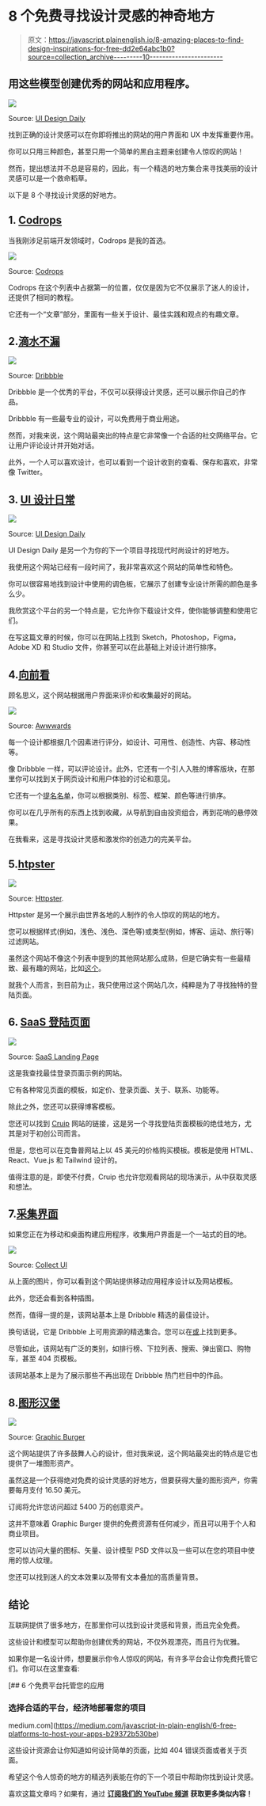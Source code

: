 # 8 个免费寻找设计灵感的神奇地方

> 原文：<https://javascript.plainenglish.io/8-amazing-places-to-find-design-inspirations-for-free-dd2e64abc1b0?source=collection_archive---------10----------------------->

## 用这些模型创建优秀的网站和应用程序。

![](img/108deaefff0fc8fd42987e2c7bda2335.png)

Source: [UI Design Daily](https://uidesigndaily.com/posts/sketch-dashboard-wireframe-website-sidebar-day-960)

找到正确的设计灵感可以在你即将推出的网站的用户界面和 UX 中发挥重要作用。

你可以只用三种颜色，甚至只用一个简单的黑白主题来创建令人惊叹的网站！

然而，提出想法并不总是容易的，因此，有一个精选的地方集合来寻找美丽的设计灵感可以是一个救命稻草。

以下是 8 个寻找设计灵感的好地方。

## 1. [Codrops](https://tympanus.net/codrops/)

当我刚涉足前端开发领域时，Codrops 是我的首选。

![](img/b306333ff07b2f96a78b79830139f670.png)

Source: [Codrops](https://tympanus.net/codrops/)

Codrops 在这个列表中占据第一的位置，仅仅是因为它不仅展示了迷人的设计，还提供了相同的教程。

它还有一个“文章”部分，里面有一些关于设计、最佳实践和观点的有趣文章。

## 2.[滴水不漏](https://dribbble.com/)

![](img/f7bc1fe40d24b0b6c543407639538d62.png)

Source: [Dribbble](https://dribbble.com/)

Dribbble 是一个优秀的平台，不仅可以获得设计灵感，还可以展示你自己的作品。

Dribbble 有一些最专业的设计，可以免费用于商业用途。

然而，对我来说，这个网站最突出的特点是它非常像一个合适的社交网络平台。它让用户评论设计并开始对话。

此外，一个人可以喜欢设计，也可以看到一个设计收到的查看、保存和喜欢，非常像 Twitter。

## 3. [UI 设计日常](https://uidesigndaily.com/)

![](img/3fe12cac0b7c9cb7c5a677ba3cca6905.png)

Source: [UI Design Daily](https://uidesigndaily.com/)

UI Design Daily 是另一个为你的下一个项目寻找现代时尚设计的好地方。

我使用这个网站已经有一段时间了，我非常喜欢这个网站的简单性和特色。

你可以很容易地找到设计中使用的调色板，它展示了创建专业设计所需的颜色是多么少。

我欣赏这个平台的另一个特点是，它允许你下载设计文件，使你能够调整和使用它们。

在写这篇文章的时候，你可以在网站上找到 Sketch，Photoshop，Figma，Adobe XD 和 Studio 文件，你甚至可以在此基础上对设计进行排序。

## 4.[向前看](https://www.awwwards.com/)

顾名思义，这个网站根据用户界面来评价和收集最好的网站。

![](img/0565fa3f5ac7a1feff8ddbb5e67e59f3.png)

Source: [Awwwards](https://www.awwwards.com/)

每一个设计都根据几个因素进行评分，如设计、可用性、创造性、内容、移动性等。

像 Dribbble 一样，可以评论设计。此外，它还有一个引人入胜的博客版块，在那里你可以找到关于网页设计和用户体验的讨论和意见。

它还有一个[提名名单](https://www.awwwards.com/websites/nominees/)，你可以根据类别、标签、框架、颜色等进行排序。

你可以在几乎所有的东西上找到收藏，从导航到自由投资组合，再到花哨的悬停效果。

在我看来，这是寻找设计灵感和激发你的创造力的完美平台。

## 5.[htpster](https://httpster.net/)

![](img/730a1d20d849cbc3e950ab660c1e106d.png)

Source: [Httpster](https://httpster.net/).

Httpster 是另一个展示由世界各地的人制作的令人惊叹的网站的地方。

您可以根据样式(例如，浅色、浅色、深色等)或类型(例如，博客、运动、旅行等)过滤网站。

虽然这个网站不像这个列表中提到的其他网站那么成熟，但是它确实有一些最精致、最有趣的网站，比如[这个](https://www.madebyfolk.com/)。

就我个人而言，到目前为止，我只使用过这个网站几次，纯粹是为了寻找独特的登陆页面。

## 6. [SaaS 登陆页面](https://saaslandingpage.com/)

![](img/839dd65e2b3004955460993a1235b930.png)

Source: [SaaS Landing Page](https://saaslandingpage.com/)

这是我查找最佳登录页面示例的网站。

它有各种常见页面的模板，如定价、登录页面、关于、联系、功能等。

除此之外，您还可以获得博客模板。

您还可以找到 [Cruip](https://cruip.com/) 网站的链接，这是另一个寻找登陆页面模板的绝佳地方，尤其是对于初创公司而言。

但是，您也可以在克鲁普网站上以 45 美元的价格购买模板。模板是使用 HTML、React、Vue.js 和 Tailwind 设计的。

值得注意的是，即使不付费，Cruip 也允许您观看网站的现场演示，从中获取灵感和想法。

## 7.[采集界面](https://collectui.com/)

如果您正在为移动和桌面构建应用程序，收集用户界面是一个一站式的目的地。

![](img/0af95641e95854008994a0c9830cbdcb.png)

Source: [Collect UI](https://collectui.com/)

从上面的图片，你可以看到这个网站提供移动应用程序设计以及网站模板。

此外，您还会看到各种插图。

然而，值得一提的是，该网站基本上是 Dribbble 精选的最佳设计。

换句话说，它是 Dribbble 上可用资源的精选集合。您可以在[或](https://medium.com/panda-blog/collect-ui-www-collectui-com-e1e53179332#.kktcznvnm)上找到更多。

尽管如此，该网站有广泛的类别，如排行榜、下拉列表、搜索、弹出窗口、购物车，甚至 404 页模板。

该网站基本上是为了展示那些不再出现在 Dribbble 热门栏目中的作品。

## 8.[图形汉堡](https://graphicburger.com/)

![](img/6d0a7120497ead7f5de89ffa1b0958e2.png)

Source: [Graphic Burger](https://graphicburger.com/)

这个网站提供了许多鼓舞人心的设计，但对我来说，这个网站最突出的特点是它也提供了一堆图形资产。

虽然这是一个获得绝对免费的设计灵感的好地方，但要获得大量的图形资产，你需要每月支付 16.50 美元。

订阅将允许您访问超过 5400 万的创意资产。

这并不意味着 Graphic Burger 提供的免费资源有任何减少，而且可以用于个人和商业项目。

您可以访问大量的图标、矢量、设计模型 PSD 文件以及一些可以在您的项目中使用的惊人纹理。

您还可以找到迷人的文本效果以及带有文本叠加的高质量背景。

## 结论

互联网提供了很多地方，在那里你可以找到设计灵感和背景，而且完全免费。

这些设计和模型可以帮助你创建优秀的网站，不仅外观漂亮，而且行为优雅。

如果你是一名设计师，想要展示你令人惊叹的网站，有许多平台会让你免费托管它们。你可以在这里查看:

[](https://medium.com/javascript-in-plain-english/6-free-platforms-to-host-your-apps-b29372b530be) [## 6 个免费平台托管您的应用

### 选择合适的平台，经济地部署您的项目

medium.com](https://medium.com/javascript-in-plain-english/6-free-platforms-to-host-your-apps-b29372b530be) 

这些设计资源会让你知道如何设计简单的页面，比如 404 错误页面或者关于页面。

希望这个令人惊奇的地方的精选列表能在你的下一个项目中帮助你找到设计灵感。

喜欢这篇文章吗？如果有，通过 [**订阅我们的 YouTube 频道**](https://www.youtube.com/channel/UCtipWUghju290NWcn8jhyAw?sub_confirmation=true) **获取更多类似内容！**